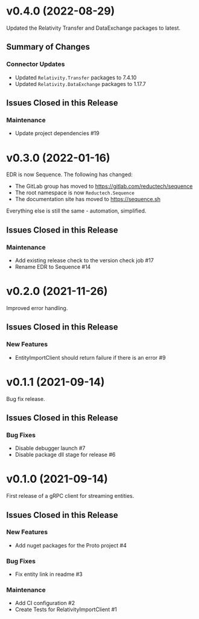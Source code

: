 # v0.4.0 (2022-08-29)

Updated the Relativity Transfer and DataExchange packages to latest.

## Summary of Changes

### Connector Updates

- Updated `Relativity.Transfer` packages to 7.4.10
- Updated `Relativity.DataExchange` packages to 1.17.7

## Issues Closed in this Release

### Maintenance

- Update project dependencies #19

# v0.3.0 (2022-01-16)

EDR is now Sequence. The following has changed:

- The GitLab group has moved to https://gitlab.com/reductech/sequence
- The root namespace is now `Reductech.Sequence`
- The documentation site has moved to https://sequence.sh

Everything else is still the same - automation, simplified.

## Issues Closed in this Release

### Maintenance

- Add existing release check to the version check job #17
- Rename EDR to Sequence #14

# v0.2.0 (2021-11-26)

Improved error handling.

## Issues Closed in this Release

### New Features

- EntityImportClient should return failure if there is an error #9

# v0.1.1 (2021-09-14)

Bug fix release.

## Issues Closed in this Release

### Bug Fixes

- Disable debugger launch #7
- Disable package dll stage for release #6

# v0.1.0 (2021-09-14)

First release of a gRPC client for streaming entities.

## Issues Closed in this Release

### New Features

- Add nuget packages for the Proto project #4

### Bug Fixes

- Fix entity link in readme #3

### Maintenance

- Add CI configuration #2
- Create Tests for RelativityImportClient #1

